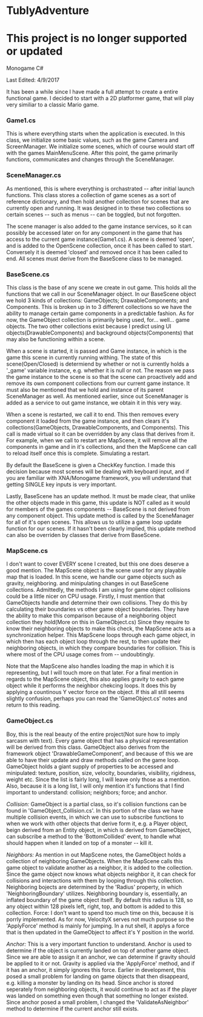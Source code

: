 # TublyAdventure
# This project is no longer supported or updated
Monogame C#

Last Edited: 4/9/2017

It has been a while since I have made a full attempt to create a entire functional game. I decided to start with a 2D platformer game, that will play very similiar to a classic Mario game.

### Game1.cs
This is where everything starts when the application is executed. In this class, we initialize some basic values, such as the game Camera and ScreenManager. We initialize some scenes, which of course would start off with the games MainMenuScene. After this point, the game primarily functions, communicates and changes through the SceneManager.

### SceneManager.cs
As mentioned, this is where everything is orchastrated -- after initial launch functions. This class stores a collection of game scenes as a sort of reference dictionary, and then hold another collection for scenes that are currently open and running. It was designed in to these two collections so certain scenes -- such as menus -- can be toggled, but not forgotten.

The scene manager is also added to the game instance services, so it can possibly be accessed later on for any component in the game that has access to the current game instance(Game1.cs). A scene is deemed 'open', and is added to the OpenScene collection, once it has been called to start. Conversely it is deemed 'closed' and removed once it has been called to end. All scenes must derive from the BaseScene class to be managed.

### BaseScene.cs
This class is the base of any scene we create in out game. This holds all the functions that we call in our SceneManager object. In our BaseScene object we hold 3 kinds of collections: GameObjects; DrawableComponents; and Components. This is broken up in to 3 different collections so we have the ability to manage certain game components in a predictable fashion. As for now, the GameObject collection is primarily being used, for... well... game objects. The two other collections exist because I predict using UI objects(DrawableComponents) and background objects(Components) that may also be functioning within a scene. 

When a scene is started, it is passed and Game instance, in which is the game this scene in currently running withing. The state of this scene(Open/Closed) is determiend by whether or not is currently holds a '_game' variable instance, e.g. whether it is null or not. The reason we pass the game instance to the scene is so that the scene can proactively add and remove its own component collections from our current game instance. It must also be mentioned that we hold and instance of its parent SceneManager as well. As mentioned earlier, since out SceneManager is added as a service to out game instance, we obtain it in this very way.

When a scene is restarted, we call it to end. This then removes every component it loaded from the game instance, and then clears it's collections(GameObjects, DrawableComponents, and Components). This call is made virtual so it can be overridden by any class that derives from it. For example, when we call to restart are MapScene, it will remove all the components in game and in it's collections, and then the MapScene can call to reload itself once this is complete. Simulating a restart.

By default the BaseScene is given a CheckKey function. I made this decision because most scenes will be dealing with keyboard input, and if you are familiar with XNA/Monogame framework, you will understand that getting SINGLE key inputs is very important.

Lastly, BaseScene has an update method. It must be made clear, that unlike the other objects made in this game, this update is NOT called as it would for members of the games components -- BaseScene is not derived from any component object. This update method is called by the SceneManager for all of it's open scenes. This allows us to utilize a game loop update function for our scenes. If it hasn't been clearly implied, this update method can also be overriden by classes that derive from BaseScene.

### MapScene.cs
I don't want to cover EVERY scene I created, but this one does deserve a good mention. The MapScene object is the scene used for any playable map that is loaded. In this scene, we handle our game objects such as gravity, neighboring. and minipulating changes in out BaseScene collections. Admittedly, the methods I am using for game object collisions could be a little nicer on CPU usage. Firstly, I must mention that GameObjects handle and determine their own collisions. They do this by calculating their boundaries vs other game object boundaries. They have the ability to make this comparison because of a neighboring object collection they hold(More on this in GameObject.cs) Since they require to know their neighboring objects to make this check, the MapScene acts as a synchronization helper. This MapScene loops through each game object, in which then has each object loop through the rest, to then update their neighboring objects, in which they compare boundaries for collision. This is where most of the CPU usage comes from -- undoubtingly.

Note that the MapScene also handles loading the map in which it is representing, but I will touch more on that later.
For a final mention in regards to the MapScene object, this also applies gravity to each game object while it performs the neighbor chekcing loops. It does this by applying a countinous Y vector force on the object. If this all still seems slightly confusion, perhaps you can read the 'GameObject.cs' notes and return to this reading.

### GameObject.cs
Boy, this is the real beauty of the entire project(Not sure how to imply sarcasm with text). Every game object that has a physical representation will be derived from this class. GameObject also derives from the framework object 'DrawableGameComponent', and because of this we are able to have their update and draw methods called on the game loop. GameObject holds a giant supply of properties to be accessed and minipulated: texture, position, size, velocity, boundaries, visibility, rigidness, weight etc. Since the list is fairly long, I will leave only those as a mention. Also, because it is a long list, I will only mention it's functions that I find important to understand: collision; neighbors; force; and anchor.

*Collision:* GameObject is a partial class, so it's collision functions can be found in 'GameObject_Collision.cs'. In this portion of the class we have multiple collision events, in which we can use to subscribe functions to when we work with other objects that derive form it, e.g. a Player object, beign derived from an Entity object, in which is derived from GameObject, can subscribe a method to the 'BottomCollided' event, to handle what should happen when it landed on top of a monster -- kill it.

*Neighbors:* As mention in out MapScene notes, the GameObject holds a collection of neighboring GameObjects. When the MapScene calls this game object to validate another as a neighbor, it is added to the collection. Since the game object now knows what objects neighbor it, it can check for collisions and interactions with them by looping through this collection. Neighboring bojects are determined by the 'Radius' property, in which 'NeighboringBoundary' utilizes. Neighboring boundary is, essentially, an inflated boundary of the game object itself. By default this radius is 128, so any object within 128 pixels left, right, top, and bottom is added to this collection.
Force: I don't want to spend too much time on this, because it is porrly implemented. As for now, VelocityX serves not much purpose so the 'ApplyForce' method is mainly for jumping. In a nut shell, it applys a force that is then updated in the GameObject to affect it's Y position in the world.

*Anchor:* This is a very important function to understand. Anchor is used to determine if the object is currently landed on top of another game object. Since we are able to assign it an anchor, we can determine if gravity should be applied to it or not. Gravity is applied via the 'ApplyForce' method, and if it has an anchor, it simply ignores this force. Earlier in development, this posed a small problem for landing on game objects that then disappeard, e.g. killing a monster by landing on its head. Since anchor is stored seperately from neighboring objects, it would continue to act as if the player was landed on something even though that something no longer existed. Since anchor posed a small problem, I changed the 'ValidateAsNeighbor' method to determine if the current anchor still exists.

